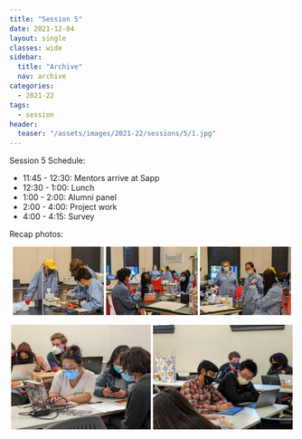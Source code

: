 ```yaml
---
title: "Session 5"
date: 2021-12-04
layout: single
classes: wide
sidebar:
  title: "Archive"
  nav: archive
categories:
  - 2021-22
tags:
  - session
header:
  teaser: "/assets/images/2021-22/sessions/5/1.jpg"
---
```


Session 5 Schedule:

- 11:45 - 12:30: Mentors arrive at Sapp
- 12:30 - 1:00: Lunch
- 1:00 - 2:00: Alumni panel
- 2:00 - 4:00: Project work
- 4:00 - 4:15: Survey

Recap photos:

<p align="center">
    <img src="/assets/images/2021-22/sessions/5/1.jpg" width="32%" />
    <img src="/assets/images/2021-22/sessions/5/2.jpg" width="32%" />
    <img src="/assets/images/2021-22/sessions/5/3.jpg" width="32%" />
</p>
<p align="center">
    <img src="/assets/images/2021-22/sessions/5/4.jpg" width="49%" />
    <img src="/assets/images/2021-22/sessions/5/5.jpg" width="49%" />
</p>
